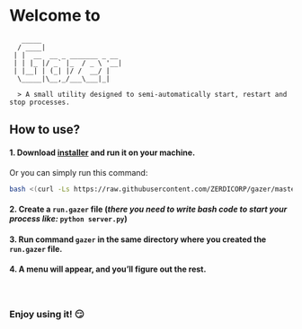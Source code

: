 # Welcome to
```
   _____                    
  / ____|                   
 | |  __  __ _ _______ _ __ 
 | | |_ |/ _` |_  / _ \ '__|
 | |__| | (_| |/ /  __/ |   
  \_____|\__,_/___\___|_|

  > A small utility designed to semi-automatically start, restart and stop processes.
```
## How to use?

#### 1. Download [installer](https://raw.githubusercontent.com/ZERDICORP/gazer/master/install.sh) and run it on your machine.

Or you can simply run this command:
```bash
bash <(curl -Ls https://raw.githubusercontent.com/ZERDICORP/gazer/master/install.sh)
```

#### 2. Create a `run.gazer` file (_there you need to write bash code to start your process like:_ `python server.py`)
#### 3. Run command `gazer` in the **same directory** where you created the `run.gazer` file.
#### 4. A menu will appear, and you’ll figure out the rest.
ㅤ  
### Enjoy using it! :smirk:
